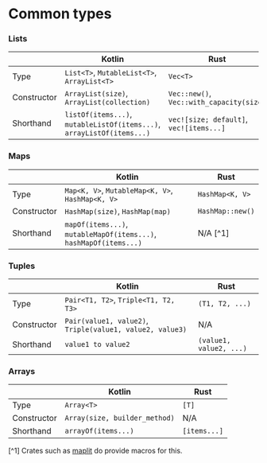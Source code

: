 # Common types

### Lists

| | Kotlin | Rust |
| - | - | - |
| Type | `List<T>`, `MutableList<T>`, `ArrayList<T>` | `Vec<T>` |
| Constructor | `ArrayList(size)`, `ArrayList(collection)` | `Vec::new()`, `Vec::with_capacity(size)` |
| Shorthand | `listOf(items...)`, `mutableListOf(items...)`, `arrayListOf(items...)` | `vec![size; default]`, `vec![items...]` |

### Maps

| | Kotlin | Rust |
| - | - | - |
| Type | `Map<K, V>`, `MutableMap<K, V>`, `HashMap<K, V>` | `HashMap<K, V>` |
| Constructor | `HashMap(size)`, `HashMap(map)` | `HashMap::new()` |
| Shorthand | `mapOf(items...)`, `mutableMapOf(items...)`, `hashMapOf(items...)` | N/A [^1] |

### Tuples

| | Kotlin | Rust |
| - | - | - |
| Type | `Pair<T1, T2>`, `Triple<T1, T2, T3>` | `(T1, T2, ...)` |
| Constructor | `Pair(value1, value2)`, `Triple(value1, value2, value3)` | N/A |
| Shorthand | `value1 to value2` | `(value1, value2, ...)` |

### Arrays

| | Kotlin | Rust |
| - | - | - |
| Type | `Array<T>` | `[T]` |
| Constructor | `Array(size, builder_method)` | N/A |
| Shorthand | `arrayOf(items...)` | `[items...]` |

[^1] Crates such as [maplit](https://github.com/bluss/maplit) do provide macros for this.
